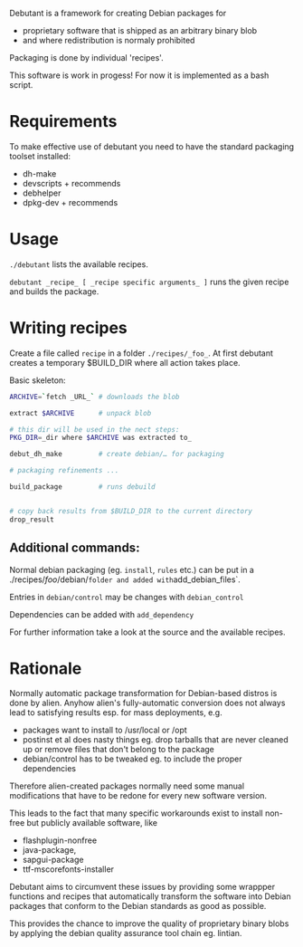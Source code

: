 Debutant is a framework for creating Debian packages for
- proprietary software that is shipped as an arbitrary binary blob
- and where redistribution is normaly prohibited

Packaging is done by individual 'recipes'.

This software is work in progess! For now it is implemented as a bash script.

# Requirements

To make effective use of debutant you need to have the standard packaging toolset installed:

- dh-make
- devscripts + recommends
- debhelper
- dpkg-dev + recommends

# Usage

`./debutant` lists the available recipes.

`debutant _recipe_ [ _recipe specific arguments_ ]` runs the given recipe and
builds the package.

# Writing recipes

Create a file called `recipe` in a folder `./recipes/_foo_`.
At first debutant creates a temporary $BUILD_DIR where all action takes place.

Basic skeleton:
```bash
ARCHIVE=`fetch _URL_` # downloads the blob

extract $ARCHIVE      # unpack blob

# this dir will be used in the nect steps:
PKG_DIR=_dir where $ARCHIVE was extracted to_

debut_dh_make         # create debian/… for packaging

# packaging refinements ...

build_package         # runs debuild


# copy back results from $BUILD_DIR to the current directory
drop_result
```

## Additional commands:

Normal debian packaging (eg. `install`, `rules` etc.) can be put in a
./recipes/_foo_/debian/` folder and added with `add_debian_files`.

Entries in `debian/control` may be changes with `debian_control`

Dependencies can be added with `add_dependency`

For further information take a look at the source and the available recipes.

# Rationale

Normally automatic package transformation for Debian-based distros is done
by alien.
Anyhow alien's fully-automatic conversion does not always lead
to satisfying results esp. for mass deployments, e.g.
- packages want to install to /usr/local or /opt
- postinst et al does nasty things
  eg. drop tarballs that are never cleaned up or remove files
  that don't belong to the package
- debian/control has to be tweaked eg. to include the proper dependencies

Therefore alien-created packages normally need some manual modifications
that have to be redone for every new software version.

This leads to the fact that many specific workarounds exist to install
non-free but publicly available software, like
- flashplugin-nonfree
- java-package,
- sapgui-package
- ttf-mscorefonts-installer

Debutant aims to circumvent these issues by providing some wrappper functions
and recipes that automatically transform the software into Debian packages
that conform to the Debian standards as good as possible.

This provides the chance to improve the quality of proprietary binary blobs by
applying the debian quality assurance tool chain eg. lintian.

